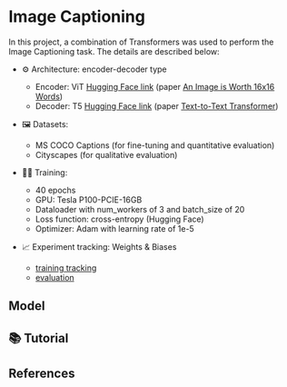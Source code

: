 # Image Captioning

In this project, a combination of Transformers was used to perform the Image Captioning task. The details are described below:
- :gear: Architecture: encoder-decoder type
    - 	Encoder: ViT [Hugging Face link](https://huggingface.co/google/vit-base-patch16-224-in21k) (paper [An Image is Worth 16x16 Words](https://doi.org/10.48550/arXiv.2010.11929))
    - 	Decoder: T5 [Hugging Face link](https://huggingface.co/t5-base) (paper [Text-to-Text Transformer](https://arxiv.org/abs/1910.10683))

- :framed_picture: Datasets:
    -   MS COCO Captions (for fine-tuning and quantitative evaluation)
    -   Cityscapes  (for qualitative evaluation)

- :weight_lifting_woman: Training:
    -   40 epochs
    -   GPU: Tesla P100-PCIE-16GB
    -   Dataloader with num_workers of 3 and batch_size of 20
    -   Loss function: cross-entropy (Hugging Face)
    -   Optimizer: Adam with learning rate of 1e-5
- :chart_with_upwards_trend: Experiment tracking: Weights & Biases 
    -   [training tracking](https://wandb.ai/larissa_santesso/ImageCaptioning_Project/runs/21xojhph?workspace=user-larissa_santesso)
    -   [evaluation](https://wandb.ai/larissa_santesso/ImageCaptioning_Project/runs/32mzuqkb?workspace=user-larissa_santesso)

## Model



## :books: Tutorial

## References
